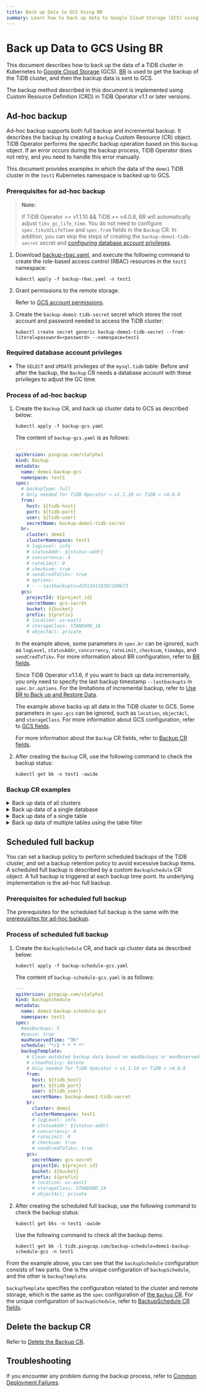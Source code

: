 ```yaml
---
title: Back up Data to GCS Using BR
summary: Learn how to back up data to Google Cloud Storage (GCS) using BR.
---
```


# Back up Data to GCS Using BR

This document describes how to back up the data of a TiDB cluster in Kubernetes to [Google Cloud Storage](https://cloud.google.com/storage/docs/) (GCS). [BR](https://pingcap.com/docs/stable/br/backup-and-restore-tool/) is used to get the backup of the TiDB cluster, and then the backup data is sent to GCS.

The backup method described in this document is implemented using Custom Resource Definition (CRD) in TiDB Operator v1.1 or later versions.

## Ad-hoc backup

Ad-hoc backup supports both full backup and incremental backup. It describes the backup by creating a `Backup` Custom Resource (CR) object. TiDB Operator performs the specific backup operation based on this `Backup` object. If an error occurs during the backup process, TiDB Operator does not retry, and you need to handle this error manually.

This document provides examples in which the data of the `demo1` TiDB cluster in the `test1` Kubernetes namespace is backed up to GCS.

### Prerequisites for ad-hoc backup

> **Note:**
>
> If TiDB Operator >= v1.1.10 && TiDB >= v4.0.8, BR will automatically adjust `tikv_gc_life_time`. You do not need to configure `spec.tikvGCLifeTime` and `spec.from` fields in the `Backup` CR. In addition, you can skip the steps of creating the `backup-demo1-tidb-secret` secret and [configuring database account privileges](#required-database-account-privileges).

1. Download [backup-rbac.yaml](https://github.com/pingcap/tidb-operator/blob/v1.1.15/manifests/backup/backup-rbac.yaml), and execute the following command to create the role-based access control (RBAC) resources in the `test1` namespace:

    
    ```shell
    kubectl apply -f backup-rbac.yaml -n test1
    ```

2. Grant permissions to the remote storage.

    Refer to [GCS account permissions](grant-permissions-to-remote-storage.md#gcs-account-permissions).

3. Create the `backup-demo1-tidb-secret` secret which stores the root account and password needed to access the TiDB cluster:

    
    ```shell
    kubectl create secret generic backup-demo1-tidb-secret --from-literal=password=<password> --namespace=test1
    ```

### Required database account privileges

* The `SELECT` and `UPDATE` privileges of the `mysql.tidb` table: Before and after the backup, the `Backup` CR needs a database account with these privileges to adjust the GC time.

### Process of ad-hoc backup

1. Create the `Backup` CR, and back up cluster data to GCS as described below:

    
    ```shell
    kubectl apply -f backup-gcs.yaml
    ```

    The content of `backup-gcs.yaml` is as follows:

    
    ```yaml
    ---
    apiVersion: pingcap.com/v1alpha1
    kind: Backup
    metadata:
      name: demo1-backup-gcs
      namespace: test1
    spec:
      # backupType: full
      # Only needed for TiDB Operator < v1.1.10 or TiDB < v4.0.8
      from:
        host: ${tidb-host}
        port: ${tidb-port}
        user: ${tidb-user}
        secretName: backup-demo1-tidb-secret
      br:
        cluster: demo1
        clusterNamespace: test1
        # logLevel: info
        # statusAddr: ${status-addr}
        # concurrency: 4
        # rateLimit: 0
        # checksum: true
        # sendCredToTikv: true
        # options:
        # - --lastbackupts=420134118382108673
      gcs:
        projectId: ${project_id}
        secretName: gcs-secret
        bucket: ${bucket}
        prefix: ${prefix}
        # location: us-east1
        # storageClass: STANDARD_IA
        # objectAcl: private
    ```

    In the example above, some parameters in `spec.br` can be ignored, such as `logLevel`, `statusAddr`, `concurrency`, `rateLimit`, `checksum`, `timeAgo`, and `sendCredToTikv`. For more information about BR configuration, refer to [BR fields](backup-restore-overview.md#br-fields).

    Since TiDB Operator v1.1.6, if you want to back up data incrementally, you only need to specify the last backup timestamp `--lastbackupts` in `spec.br.options`. For the limitations of incremental backup, refer to [Use BR to Back up and Restore Data](https://docs.pingcap.com/tidb/stable/backup-and-restore-tool#back-up-incremental-data).

    The example above backs up all data in the TiDB cluster to GCS. Some parameters in `spec.gcs` can be ignored, such as `location`, `objectAcl`, and `storageClass`. For more information about GCS configuration, refer to [GCS fields](backup-restore-overview.md#gcs-fields).

    For more information about the `Backup` CR fields, refer to [Backup CR fields](backup-restore-overview.md#backup-cr-fields).

2. After creating the `Backup` CR, use the following command to check the backup status:

    
    ```shell
    kubectl get bk -n test1 -owide
    ```

### Backup CR examples

<details>
<summary>Back up data of all clusters</summary>

```yaml
---
apiVersion: pingcap.com/v1alpha1
kind: Backup
metadata:
  name: demo1-backup-gcs
  namespace: test1
spec:
  # backupType: full
  # Only needed for TiDB Operator < v1.1.10 or TiDB < v4.0.8
  from:
    host: ${tidb-host}
    port: ${tidb-port}
    user: ${tidb-user}
    secretName: backup-demo1-tidb-secret
  br:
    cluster: demo1
    clusterNamespace: test1
  gcs:
    projectId: ${project_id}
    secretName: gcs-secret
    bucket: ${bucket}
    prefix: ${prefix}
    # location: us-east1
    # storageClass: STANDARD_IA
    # objectAcl: private
```

</details>

<details>
<summary>Back up data of a single database</summary>

The following example backs up data of the `db1` database.

```yaml
---
apiVersion: pingcap.com/v1alpha1
kind: Backup
metadata:
  name: demo1-backup-gcs
  namespace: test1
spec:
  # backupType: full
  # Only needed for TiDB Operator < v1.1.10 or TiDB < v4.0.8
  from:
    host: ${tidb-host}
    port: ${tidb-port}
    user: ${tidb-user}
    secretName: backup-demo1-tidb-secret
  tableFilter:
  - "db1.*"
  br:
    cluster: demo1
    clusterNamespace: test1
  gcs:
    projectId: ${project_id}
    secretName: gcs-secret
    bucket: ${bucket}
    prefix: ${prefix}
    # location: us-east1
    # storageClass: STANDARD_IA
    # objectAcl: private
```

</details>

<details>
<summary>Back up data of a single table</summary>

The following example backs up data of the `db1.table1` table.

```yaml
---
apiVersion: pingcap.com/v1alpha1
kind: Backup
metadata:
  name: demo1-backup-gcs
  namespace: test1
spec:
  # backupType: full
  # Only needed for TiDB Operator < v1.1.10 or TiDB < v4.0.8
  from:
    host: ${tidb-host}
    port: ${tidb-port}
    user: ${tidb-user}
    secretName: backup-demo1-tidb-secret
  tableFilter:
  - "db1.table1"
  br:
    cluster: demo1
    clusterNamespace: test1
  gcs:
    projectId: ${project_id}
    secretName: gcs-secret
    bucket: ${bucket}
    prefix: ${prefix}
    # location: us-east1
    # storageClass: STANDARD_IA
    # objectAcl: private
```

</details>

<details>
<summary>Back up data of multiple tables using the table filter</summary>

The following example backs up data of the `db1.table1` table and `db1.table2` table.

```yaml
---
apiVersion: pingcap.com/v1alpha1
kind: Backup
metadata:
  name: demo1-backup-gcs
  namespace: test1
spec:
  # backupType: full
  # Only needed for TiDB Operator < v1.1.10 or TiDB < v4.0.8
  from:
    host: ${tidb-host}
    port: ${tidb-port}
    user: ${tidb-user}
    secretName: backup-demo1-tidb-secret
  tableFilter:
  - "db1.table1"
  - "db1.table2"
  br:
    cluster: demo1
    clusterNamespace: test1
  gcs:
    projectId: ${project_id}
    secretName: gcs-secret
    bucket: ${bucket}
    prefix: ${prefix}
    # location: us-east1
    # storageClass: STANDARD_IA
    # objectAcl: private
```

</details>

## Scheduled full backup

You can set a backup policy to perform scheduled backups of the TiDB cluster, and set a backup retention policy to avoid excessive backup items. A scheduled full backup is described by a custom `BackupSchedule` CR object. A full backup is triggered at each backup time point. Its underlying implementation is the ad-hoc full backup.

### Prerequisites for scheduled full backup

The prerequisites for the scheduled full backup is the same with the [prerequisites for ad-hoc backup](#prerequisites-for-ad-hoc-backup).

### Process of scheduled full backup

1. Create the `BackupSchedule` CR, and back up cluster data as described below:

    
    ```shell
    kubectl apply -f backup-schedule-gcs.yaml
    ```

    The content of `backup-schedule-gcs.yaml` is as follows:

    
    ```yaml
    ---
    apiVersion: pingcap.com/v1alpha1
    kind: BackupSchedule
    metadata:
      name: demo1-backup-schedule-gcs
      namespace: test1
    spec:
      #maxBackups: 5
      #pause: true
      maxReservedTime: "3h"
      schedule: "*/2 * * * *"
      backupTemplate:
        # Clean outdated backup data based on maxBackups or maxReservedTime. If not configured, the default policy is Retain
        # cleanPolicy: Delete
        # Only needed for TiDB Operator < v1.1.10 or TiDB < v4.0.8
        from:
          host: ${tidb_host}
          port: ${tidb_port}
          user: ${tidb_user}
          secretName: backup-demo1-tidb-secret
        br:
          cluster: demo1
          clusterNamespace: test1
          # logLevel: info
          # statusAddr: ${status-addr}
          # concurrency: 4
          # rateLimit: 0
          # checksum: true
          # sendCredToTikv: true
        gcs:
          secretName: gcs-secret
          projectId: ${project_id}
          bucket: ${bucket}
          prefix: ${prefix}
          # location: us-east1
          # storageClass: STANDARD_IA
          # objectAcl: private
    ```

2. After creating the scheduled full backup, use the following command to check the backup status:

    
    ```shell
    kubectl get bks -n test1 -owide
    ```

    Use the following command to check all the backup items:

    
    ```shell
    kubectl get bk -l tidb.pingcap.com/backup-schedule=demo1-backup-schedule-gcs -n test1
    ```

From the example above, you can see that the `backupSchedule` configuration consists of two parts. One is the unique configuration of `backupSchedule`, and the other is `backupTemplate`.

`backupTemplate` specifies the configuration related to the cluster and remote storage, which is the same as the `spec` configuration of [the `Backup` CR](backup-restore-overview.md#backup-cr-fields). For the unique configuration of `backupSchedule`, refer to [BackupSchedule CR fields](backup-restore-overview.md#backupschedule-cr-fields).

## Delete the backup CR

Refer to [Delete the Backup CR](backup-restore-overview.md#delete-the-backup-cr).

## Troubleshooting

If you encounter any problem during the backup process, refer to [Common Deployment Failures](deploy-failures.md).
